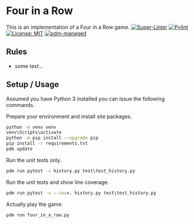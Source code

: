 # Four in a Row

This is an implementation of a Four in a Row game.
[![Super-Linter](https://github.com/LeonHosch/FourInARow/actions/workflows/super-linter.yml/badge.svg)](https://github.com/marketplace/actions/super-linter)
[![Pylint](https://github.com/LeonHosch/FourInARow/actions/workflows/pylint.yml/badge.svg)](https://github.com/LeonHosch/FourInARow/actions/workflows/pylint.yml)
[![License: MIT](https://img.shields.io/badge/License-MIT-blue.svg)](https://opensource.org/licenses/MIT)
[![pdm-managed](https://img.shields.io/endpoint?url=https%3A%2F%2Fcdn.jsdelivr.net%2Fgh%2Fpdm-project%2F.github%2Fbadge.json)](https://pdm-project.org)

## Rules

* some text...

## Setup / Usage

Assumed you have Python 3 installed you can issue the following commands.

Prepare your environment and install site packages.

```bat
python -m venv venv
venv\Scripts\activate
python -m pip install --upgrade pip
pip install -r requirements.txt
pdm update
```

Run the unit tests only.

```bat
pdm run pytest -v history.py test\test_history.py
```

Run the unit tests and show line coverage.

```bat
pdm run pytest -v --cov=. history.py test\test_history.py
```

Actually play the game.

```bat
pdm run four_in_a_row.py
```
